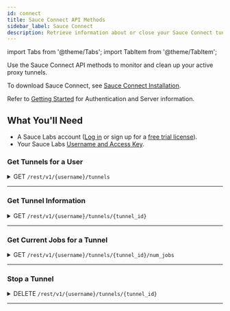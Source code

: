 ```yaml
---
id: connect
title: Sauce Connect API Methods
sidebar_label: Sauce Connect
description: Retrieve information about or close your Sauce Connect tunnels.
---
```


import Tabs from '@theme/Tabs';
import TabItem from '@theme/TabItem';

Use the Sauce Connect API methods to monitor and clean up your active proxy tunnels.

To download Sauce Connect, see [Sauce Connect Installation](secure-connections/sauce-connect/installation.md).

Refer to [Getting Started](/dev/api) for Authentication and Server information.

## What You'll Need

- A Sauce Labs account ([Log in](https://accounts.saucelabs.com/am/XUI/#login/) or sign up for a [free trial license](https://saucelabs.com/sign-up)).
- Your Sauce Labs [Username and Access Key](https://app.saucelabs.com/user-settings).

### Get Tunnels for a User

<details><summary><span className="api get">GET</span> <code>/rest/v1/&#123;username&#125;/tunnels</code></summary>
<p/>

Returns Tunnel IDs or Tunnels Info for any currently running tunnels launched by or shared with the specified user.
It also allows to filter tunnels using an optional "filter" parameter that may take the following values:

- <code>filter=v2alpha</code> - a response will contain only tunnels that were started with <code>--vm-version v2alpha</code>.
- <code>filter=one_per_pool</code> - a response will contain only one (arbitrary) tunnel per tunnel pool.

#### Parameters

<table id="table-api">
  <tbody>
    <tr>
     <td><code>username</code></td>
     <td><p><small>| PATH | REQUIRED | STRING |</small></p><p>The authentication username of the user whose tunnels you are requesting.</p></td>
    </tr>
    <tr>
     <td><code>full</code></td>
     <td><p><small>| QUERY | OPTIONAL | BOOLEAN |</small></p><p>Set to <code>true</code> to return all the tunnels info and not just IDs. Defaults to <code>false</code>. </p></td>
    </tr>
    <tr>
     <td><code>all</code></td>
     <td><p><small>| QUERY | OPTIONAL | BOOLEAN |</small></p><p>Set to <code>true</code> to return the tunnels IDs/info for all the tunnels shared with the specified user. If this option is set, the response type would be a dictionary mapping user name to a list of tunnels. Defaults to <code>false</code>. </p></td>
    </tr>
    <tr>
     <td><code>filter</code></td>
     <td><p><small>| QUERY | OPTIONAL | STRING |</small></p><p>Predefined filter name that can be used to filter out the tunnels. Currently the following filters are supported: <code>one_per_pool</code>, <code>v2alpha</code>.</p></td>
    </tr>
  </tbody>
</table>

<Tabs
groupId="dc-url"
defaultValue="US-West"
values={[
{label: 'US-West', value: 'US-West'},
{label: 'US-East', value: 'US-East'},
{label: 'EU-Central', value: 'EU-Central'},
{label: 'APAC-Southeast', value: 'APAC-Southeast'},
]}>

<TabItem value="US-West">

```jsx title="Sample Request"
curl -u "$SAUCE_USERNAME:$SAUCE_ACCESS_KEY" --location \
--request GET 'https://api.us-west-1.saucelabs.com/rest/v1/jim.smith/tunnels' \
--header 'Content-Type: application/json' | json_pp
```

</TabItem>
<TabItem value="US-East">

```jsx title="Sample Request"
curl -u "$SAUCE_USERNAME:$SAUCE_ACCESS_KEY" --location \
--request GET 'https://api.us-east-1.saucelabs.com/rest/v1/jim.smith/tunnels' \
--header 'Content-Type: application/json' | json_pp
```

</TabItem>
<TabItem value="EU-Central">

```jsx title="Sample Request"
curl -u "$SAUCE_USERNAME:$SAUCE_ACCESS_KEY" --location \
--request GET 'https://api.eu-central-1.saucelabs.com/rest/v1/jim.smith/tunnels' \
--header 'Content-Type: application/json' | json_pp
```

</TabItem>
<TabItem value="APAC-Southeast">

```jsx title="Sample Request"
curl -u "$SAUCE_USERNAME:$SAUCE_ACCESS_KEY" --location \
--request GET 'https://api.apac-southeast1.saucelabs.com/rest/v1/jim.smith/tunnels' \
--header 'Content-Type: application/json' | json_pp
```

</TabItem>
</Tabs>

#### Responses

<table id="table-api">
<tbody>
  <tr>
    <td><code>200</code></td>
    <td colSpan='2'>Success.</td>
  </tr>
</tbody>
<tbody>
  <tr>
    <td><code>404</code></td>
    <td colSpan='2'>Not found.</td>
  </tr>
</tbody>
</table>

```jsx title="Sample Response to the default request"
;["28e7c8133ede4588a891666dd35af1f8"]
```

```jsx title="Sample Response to the request with an optional parameter full=true"
[
    {
        "owner": "jim.smith",
        "team_ids": [...],
        "creation_time": 1618345938,
        "domain_names": null,
        "owner": "jim.smith",
        "id": "28e7c8133ede4588a891666dd35af1f8",
        "extra_info": "{…}",
        …
        "tunnel_identifier": "jim.smith_tunnel_id"
    }
]
```

```jsx title="Sample Response to the request with an optional parameter all=true"
{
    "jim.smith": [
        "28e7c8133ede4588a891666dd35af1f8"
    ]
}
```

```jsx title="Sample Response to the request with all=true&full=true"
{
    "jim.smith": [
      {
          "owner": "jim.smith",
          "team_ids": [...],
          "creation_time": 1618345938,
          "domain_names": null,
          "owner": "jim.smith",
          "id": "28e7c8133ede4588a891666dd35af1f8",
          "extra_info": "{…}",
          …
          "tunnel_identifier": "jim.smith_tunnel_id"
      }
    ]
}
```

</details>

---

### Get Tunnel Information

<details><summary><span className="api get">GET</span> <code>/rest/v1/&#123;username&#125;/tunnels/&#123;tunnel_id&#125;</code></summary>
<p/>

Returns information about the specified tunnel.

#### Parameters

<table id="table-api">
  <tbody>
    <tr>
     <td><code>username</code></td>
     <td><p><small>| PATH | REQUIRED | STRING |</small></p><p>The authentication username of the owner of the requested tunnel.</p></td>
    </tr>
  </tbody>
  <tbody>
    <tr>
     <td><code>tunnel_id</code></td>
     <td><p><small>| PATH | REQUIRED | STRING |</small></p><p>The unique identifier of the requested tunnel.</p></td>
    </tr>
  </tbody>
</table>

<Tabs
groupId="dc-url"
defaultValue="US-West"
values={[
{label: 'US-West', value: 'US-West'},
{label: 'US-East', value: 'US-East'},
{label: 'EU-Central', value: 'EU-Central'},
{label: 'APAC-Southeast', value: 'APAC-Southeast'},
]}>

<TabItem value="US-West">

```jsx title="Sample Request"
curl -u "$SAUCE_USERNAME:$SAUCE_ACCESS_KEY" --location \
--request GET 'https://api.us-west-1.saucelabs.com/rest/v1/jim.smith/tunnels/28e7c8133ede4588a891666dd35af1f8' \
--header 'Content-Type: application/json' | json_pp
```

</TabItem>
<TabItem value="US-East">

```jsx title="Sample Request"
curl -u "$SAUCE_USERNAME:$SAUCE_ACCESS_KEY" --location \
--request GET 'https://api.us-east-1.saucelabs.com/rest/v1/jim.smith/tunnels/28e7c8133ede4588a891666dd35af1f8' \
--header 'Content-Type: application/json' | json_pp
```

</TabItem>
<TabItem value="EU-Central">

```jsx title="Sample Request"
curl -u "$SAUCE_USERNAME:$SAUCE_ACCESS_KEY" --location \
--request GET 'https://api.eu-central-1.saucelabs.com/rest/v1/jim.smith/tunnels/28e7c8133ede4588a891666dd35af1f8' \
--header 'Content-Type: application/json' | json_pp
```

</TabItem>
<TabItem value="APAC-Southeast">

```jsx title="Sample Request"
curl -u "$SAUCE_USERNAME:$SAUCE_ACCESS_KEY" --location \
--request GET 'https://api.apac-southeast1.saucelabs.com/rest/v1/jim.smith/tunnels/28e7c8133ede4588a891666dd35af1f8' \
--header 'Content-Type: application/json' | json_pp
```

</TabItem>
</Tabs>

#### Responses

<table id="table-api">
<tbody>
  <tr>
    <td><code>200</code></td>
    <td colSpan='2'>Success.</td>
  </tr>
</tbody>
<tbody>
  <tr>
    <td><code>404</code></td>
    <td colSpan='2'>Not found.</td>
  </tr>
</tbody>
</table>

```jsx title="Sample Response"
{
    "owner": "jim.smith",
    "team_ids": [...],
    "creation_time": 1618345938,
    "domain_names": null,
    "id": "28e7c8133ede4588a891666dd35af1f8",
    "extra_info": "{…}",
    "direct_domains": null,
    "vm_version": "",
    "no_ssl_bump_domains": null,
    "shared_tunnel": false,
    "metadata": {...},
    "status": "running",
    "is_ready": true,
    "shutdown_reason" : null,
    "shutdown_time" : null,
    "user_shutdown": null,
    "host": "maki3429.miso.saucelabs.com",
    "ip_address": null,
    "last_connected": 1618346660,
    "launch_time": 1618345940,
    "tunnel_identifier": "jim.smith_tunnel_id"
}
```

</details>

---

### Get Current Jobs for a Tunnel

<details><summary><span className="api get">GET</span> <code>/rest/v1/&#123;username&#125;/tunnels/&#123;tunnel_id&#125;/num_jobs</code></summary>
<p/>

Returns the number of currently running jobs for the specified tunnel.

#### Parameters

<table id="table-api">
  <tbody>
    <tr>
     <td><code>username</code></td>
     <td><p><small>| PATH | REQUIRED | STRING |</small></p><p>The authentication username of the user whose tunnels you are requesting.</p></td>
    </tr>
  </tbody>
  <tbody>
    <tr>
     <td><code>tunnel_id</code></td>
     <td><p><small>| PATH | REQUIRED | STRING |</small></p><p>The unique identifier of the requested tunnel.</p></td>
    </tr>
  </tbody>
</table>

<Tabs
groupId="dc-url"
defaultValue="US-West"
values={[
{label: 'US-West', value: 'US-West'},
{label: 'US-East', value: 'US-East'},
{label: 'EU-Central', value: 'EU-Central'},
{label: 'APAC-Southeast', value: 'APAC-Southeast'},
]}>

<TabItem value="US-West">

```jsx title="Sample Request"
curl -u "$SAUCE_USERNAME:$SAUCE_ACCESS_KEY" --location \
--request GET 'https://api.us-west-1.saucelabs.com/rest/v1/jim.smith/tunnels/28e7c8133ede4588a891666dd35af1f8/num_jobs' \
--header 'Content-Type: application/json' | json_pp
```

</TabItem>
<TabItem value="US-East">

```jsx title="Sample Request"
curl -u "$SAUCE_USERNAME:$SAUCE_ACCESS_KEY" --location \
--request GET 'https://api.us-east-1.saucelabs.com/rest/v1/jim.smith/tunnels/28e7c8133ede4588a891666dd35af1f8/num_jobs' \
--header 'Content-Type: application/json' | json_pp
```

</TabItem>
<TabItem value="EU-Central">

```jsx title="Sample Request"
curl -u "$SAUCE_USERNAME:$SAUCE_ACCESS_KEY" --location \
--request GET 'https://api.eu-central-1.saucelabs.com/rest/v1/jim.smith/tunnels/28e7c8133ede4588a891666dd35af1f8/num_jobs' \
--header 'Content-Type: application/json' | json_pp
```

</TabItem>
<TabItem value="APAC-Southeast">

```jsx title="Sample Request"
curl -u "$SAUCE_USERNAME:$SAUCE_ACCESS_KEY" --location \
--request GET 'https://api.apac-southeast1.saucelabs.com/rest/v1/jim.smith/tunnels/28e7c8133ede4588a891666dd35af1f8/num_jobs' \
--header 'Content-Type: application/json' | json_pp
```

</TabItem>
</Tabs>

#### Responses

<table id="table-api">
<tbody>
  <tr>
    <td><code>200</code></td>
    <td colSpan='2'>Success.</td>
  </tr>
</tbody>
<tbody>
  <tr>
    <td><code>404</code></td>
    <td colSpan='2'>Not found.</td>
  </tr>
</tbody>
</table>

```jsx title="Sample Response"
{
    "id": "28e7c8133ede4588a891666dd35af1f8",
    "jobs_running": 1
}
```

</details>

---

### Stop a Tunnel

<details><summary><span className="api delete">DELETE</span> <code>/rest/v1/&#123;username&#125;/tunnels/&#123;tunnel_id&#125;</code></summary>
<p/>

Shuts down the specified tunnel.

#### Parameters

<table id="table-api">
  <tbody>
    <tr>
     <td><code>username</code></td>
     <td><p><small>| PATH | REQUIRED | STRING |</small></p><p>The authentication username of the user whose tunnels you are requesting.</p></td>
    </tr>
  </tbody>
  <tbody>
    <tr>
     <td><code>tunnel_id</code></td>
     <td><p><small>| PATH | REQUIRED | STRING |</small></p><p>The unique identifier of the tunnel to stop.</p></td>
    </tr>
  </tbody>
</table>

<Tabs
groupId="dc-url"
defaultValue="US-West"
values={[
{label: 'US-West', value: 'US-West'},
{label: 'US-East', value: 'US-East'},
{label: 'EU-Central', value: 'EU-Central'},
{label: 'APAC-Southeast', value: 'APAC-Southeast'},
]}>

<TabItem value="US-West">

```jsx title="Sample Request"
curl -u "$SAUCE_USERNAME:$SAUCE_ACCESS_KEY" --location \
--request DELETE 'https://api.us-west-1.saucelabs.com/rest/v1/jim.smith/tunnels/28e7c8133ede4588a891666dd35af1f8' \
--header 'Content-Type: application/json' | json_pp
```

</TabItem>
<TabItem value="US-East">

```jsx title="Sample Request"
curl -u "$SAUCE_USERNAME:$SAUCE_ACCESS_KEY" --location \
--request DELETE 'https://api.us-east-1.saucelabs.com/rest/v1/jim.smith/tunnels/28e7c8133ede4588a891666dd35af1f8' \
--header 'Content-Type: application/json' | json_pp
```

</TabItem>
<TabItem value="EU-Central">

```jsx title="Sample Request"
curl -u "$SAUCE_USERNAME:$SAUCE_ACCESS_KEY" --location \
--request DELETE 'https://api.eu-central-1.saucelabs.com/rest/v1/jim.smith/tunnels/28e7c8133ede4588a891666dd35af1f8' \
--header 'Content-Type: application/json' | json_pp
```

</TabItem>
<TabItem value="APAC-Southeast">

```jsx title="Sample Request"
curl -u "$SAUCE_USERNAME:$SAUCE_ACCESS_KEY" --location \
--request DELETE 'https://api.apac-southeast1.saucelabs.com/rest/v1/jim.smith/tunnels/28e7c8133ede4588a891666dd35af1f8' \
--header 'Content-Type: application/json' | json_pp
```

</TabItem>
</Tabs>

#### Responses

<table id="table-api">
<tbody>
  <tr>
    <td><code>200</code></td>
    <td colSpan='2'>Success.</td>
  </tr>
</tbody>
<tbody>
  <tr>
    <td><code>404</code></td>
    <td colSpan='2'>Not found.</td>
  </tr>
</tbody>
</table>

```jsx title="Sample Response"
{
    "result": true,
    "id": "28e7c8133ede4588a891666dd35af1f8",
    "jobs_running": 0
}
```

</details>

---
